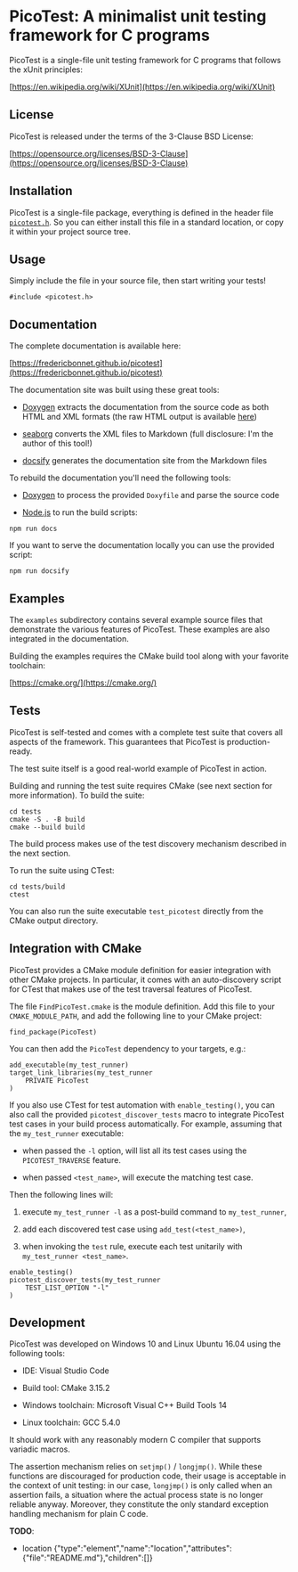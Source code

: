 <a id="indexpage"></a>
# PicoTest: A minimalist unit testing framework for C programs



<a id="index_1md__r_e_a_d_m_e"></a>






PicoTest is a single-file unit testing framework for C programs that follows the xUnit principles:





[https://en.wikipedia.org/wiki/XUnit](https://en.wikipedia.org/wiki/XUnit)





## License

PicoTest is released under the terms of the 3-Clause BSD License:





[https://opensource.org/licenses/BSD-3-Clause](https://opensource.org/licenses/BSD-3-Clause)




## Installation

PicoTest is a single-file package, everything is defined in the header file <code>[picotest.h](picotest_8h.md#picotest_8h)</code>. So you can either install this file in a standard location, or copy it within your project source tree.




## Usage

Simply include the file in your source file, then start writing your tests!





```
#include <picotest.h>
```




## Documentation

The complete documentation is available here:





[https://fredericbonnet.github.io/picotest](https://fredericbonnet.github.io/picotest)





The documentation site was built using these great tools:






* [Doxygen](http://www.stack.nl/~dimitri/doxygen/) extracts the documentation from the source code as both HTML and XML formats (the raw HTML output is available [here](https://fredericbonnet.github.io/picotest/html/index.html))

* [seaborg](https://github.com/fredericbonnet/seaborg) converts the XML files to Markdown (full disclosure: I'm the author of this tool!)

* [docsify](https://docsify.js.org/) generates the documentation site from the Markdown files







To rebuild the documentation you'll need the following tools:






* [Doxygen](http://www.stack.nl/~dimitri/doxygen/) to process the provided <code>Doxyfile</code> and parse the source code

* [Node.js](https://nodejs.org/) to run the build scripts:







```
npm run docs
```





If you want to serve the documentation locally you can use the provided script:





```
npm run docsify
```




## Examples

The <code>examples</code> subdirectory contains several example source files that demonstrate the various features of PicoTest. These examples are also integrated in the documentation.





Building the examples requires the CMake build tool along with your favorite toolchain:





[https://cmake.org/](https://cmake.org/)




## Tests

PicoTest is self-tested and comes with a complete test suite that covers all aspects of the framework. This guarantees that PicoTest is production-ready.





The test suite itself is a good real-world example of PicoTest in action.





Building and running the test suite requires CMake (see next section for more information). To build the suite:





```
cd tests
cmake -S . -B build
cmake --build build
```





The build process makes use of the test discovery mechanism described in the next section.





To run the suite using CTest:





```
cd tests/build
ctest
```





You can also run the suite executable <code>test_picotest</code> directly from the CMake output directory.




## Integration with CMake

PicoTest provides a CMake module definition for easier integration with other CMake projects. In particular, it comes with an auto-discovery script for CTest that makes use of the test traversal features of PicoTest.





The file <code>FindPicoTest.cmake</code> is the module definition. Add this file to your <code>CMAKE_MODULE_PATH</code>, and add the following line to your CMake project:





```
find_package(PicoTest)
```





You can then add the <code>PicoTest</code> dependency to your targets, e.g.:





```
add_executable(my_test_runner)
target_link_libraries(my_test_runner
    PRIVATE PicoTest
)
```





If you also use CTest for test automation with <code>enable_testing()</code>, you can also call the provided <code>picotest_discover_tests</code> macro to integrate PicoTest test cases in your build process automatically. For example, assuming that the <code>my_test_runner</code> executable:






* when passed the <code>-l</code> option, will list all its test cases using the <code>PICOTEST_TRAVERSE</code> feature.

* when passed <code><test_name></code>, will execute the matching test case.







Then the following lines will:






1. execute <code>my_test_runner -l</code> as a post-build command to <code>my_test_runner</code>,

2. add each discovered test case using <code>add_test(<test_name>)</code>,

3. when invoking the <code>test</code> rule, execute each test unitarily with <code>my_test_runner <test_name></code>.







```
enable_testing()
picotest_discover_tests(my_test_runner
    TEST_LIST_OPTION "-l"
)
```




## Development

PicoTest was developed on Windows 10 and Linux Ubuntu 16.04 using the following tools:






* IDE: Visual Studio Code

* Build tool: CMake 3.15.2

* Windows toolchain: Microsoft Visual C++ Build Tools 14

* Linux toolchain: GCC 5.4.0







It should work with any reasonably modern C compiler that supports variadic macros.





The assertion mechanism relies on <code>setjmp()</code> / <code>longjmp()</code>. While these functions are discouraged for production code, their usage is acceptable in the context of unit testing: in our case, <code>longjmp()</code> is only called when an assertion fails, a situation where the actual process state is no longer reliable anyway. Moreover, they constitute the only standard exception handling mechanism for plain C code.

**TODO**:

* location {"type":"element","name":"location","attributes":{"file":"README.md"},"children":[]}

[C++]: https://img.shields.io/badge/language-C%2B%2B-blue (C++)
[public]: https://img.shields.io/badge/-public-brightgreen (public)
[private]: https://img.shields.io/badge/-private-red (private)
[static]: https://img.shields.io/badge/-static-lightgrey (static)
[Markdown]: https://img.shields.io/badge/language-Markdown-blue (Markdown)